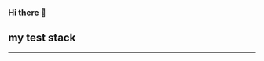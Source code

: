 ### Hi there 👋

<h2>my test stack</h2>
<hr/>
<img src="https://img.shields.io/badge/Spring-6DB33F?style=flat&logo=Spring&logoColor=white"/>
